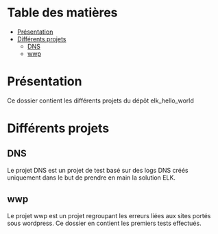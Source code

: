 # Table des matières

- [Présentation](#présentation)
- [Différents projets](#différents-projets)
  * [DNS](#dns)
  * [wwp](#wwp)

# Présentation

Ce dossier contient les différents projets du dépôt elk_hello_world

# Différents projets

## DNS

Le projet DNS est un projet de test basé sur des logs DNS créés uniquement dans le but de prendre en main la solution ELK.

## wwp

Le projet wwp est un projet regroupant les erreurs liées aux sites portés sous wordpress. Ce dossier en contient les premiers tests effectués.
